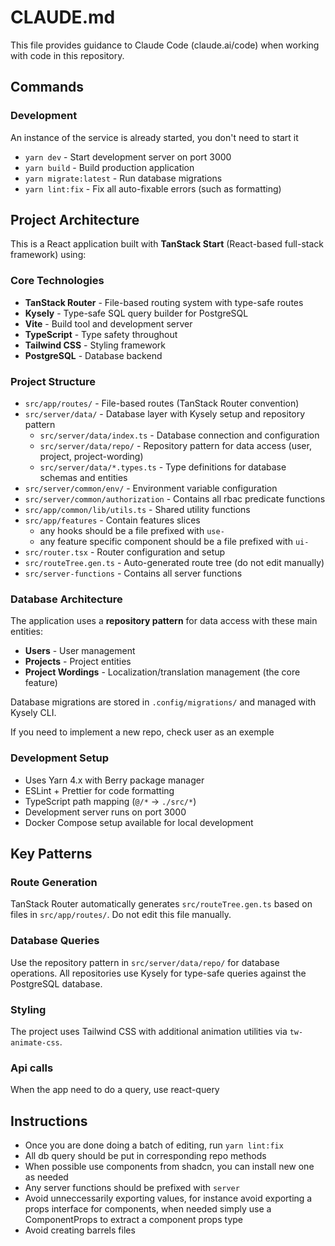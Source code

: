 # CLAUDE.md

This file provides guidance to Claude Code (claude.ai/code) when working with code in this repository.

## Commands

### Development

An instance of the service is already started, you don't need to start it

- `yarn dev` - Start development server on port 3000
- `yarn build` - Build production application
- `yarn migrate:latest` - Run database migrations
- `yarn lint:fix` - Fix all auto-fixable errors (such as formatting)

## Project Architecture

This is a React application built with **TanStack Start** (React-based full-stack framework) using:

### Core Technologies
- **TanStack Router** - File-based routing system with type-safe routes
- **Kysely** - Type-safe SQL query builder for PostgreSQL 
- **Vite** - Build tool and development server
- **TypeScript** - Type safety throughout
- **Tailwind CSS** - Styling framework
- **PostgreSQL** - Database backend

### Project Structure
- `src/app/routes/` - File-based routes (TanStack Router convention)
- `src/server/data/` - Database layer with Kysely setup and repository pattern
  - `src/server/data/index.ts` - Database connection and configuration
  - `src/server/data/repo/` - Repository pattern for data access (user, project, project-wording)
  - `src/server/data/*.types.ts` - Type definitions for database schemas and entities
- `src/server/common/env/` - Environment variable configuration
- `src/server/common/authorization` - Contains all rbac predicate functions
- `src/app/common/lib/utils.ts` - Shared utility functions
- `src/app/features` - Contain features slices
  - any hooks should be a file prefixed with `use-`
  - any feature specific component should be a file prefixed with `ui-`
- `src/router.tsx` - Router configuration and setup
- `src/routeTree.gen.ts` - Auto-generated route tree (do not edit manually)
- `src/server-functions` - Contains all server functions

### Database Architecture
The application uses a **repository pattern** for data access with these main entities:
- **Users** - User management
- **Projects** - Project entities  
- **Project Wordings** - Localization/translation management (the core feature)

Database migrations are stored in `.config/migrations/` and managed with Kysely CLI.

If you need to implement a new repo, check user as an exemple

### Development Setup
- Uses Yarn 4.x with Berry package manager
- ESLint + Prettier for code formatting
- TypeScript path mapping (`@/*` → `./src/*`)
- Development server runs on port 3000
- Docker Compose setup available for local development

## Key Patterns

### Route Generation
TanStack Router automatically generates `src/routeTree.gen.ts` based on files in `src/app/routes/`. Do not edit this file manually.

### Database Queries
Use the repository pattern in `src/server/data/repo/` for database operations. All repositories use Kysely for type-safe queries against the PostgreSQL database.

### Styling
The project uses Tailwind CSS with additional animation utilities via `tw-animate-css`.

### Api calls

When the app need to do a query, use react-query

## Instructions

- Once you are done doing a batch of editing, run `yarn lint:fix`
- All db query should be put in corresponding repo methods
- When possible use components from shadcn, you can install new one as needed
- Any server functions should be prefixed with `server`
- Avoid unneccessarily exporting values, for instance avoid exporting a props interface for components, when needed simply use a ComponentProps to extract a component props type
- Avoid creating barrels files